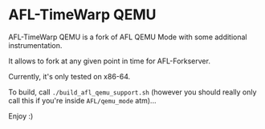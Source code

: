 # AFL-TimeWarp QEMU

AFL-TimeWarp QEMU is a fork of AFL QEMU Mode with some additional instrumentation.

It allows to fork at any given point in time for AFL-Forkserver.

Currently, it's only tested on x86-64.

To build, call `./build_afl_qemu_support.sh` 
(however you should really only call this if you're inside `AFL/qemu_mode` atm)...

Enjoy :)
